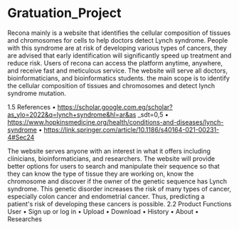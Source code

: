 # Gratuation_Project
Recona mainly is a website that identifies the cellular composition of tissues and chromosomes for cells to help doctors detect Lynch syndrome. People with this syndrome are at risk of developing various types of cancers, they are advised that early identification will significantly speed up treatment and reduce risk.
Users of recona can access the platform anytime, anywhere, and receive fast and meticulous service. The website will serve all doctors, bioinformaticians, and bioinformatics students. the main scope is to identify the cellular composition of tissues and chromosomes and detect lynch syndrome mutation.


1.5  References
•
https://scholar.google.com.eg/scholar?as_ylo=2022&q=lynch+syndrome&hl=ar&as
_sdt=0,5
•
https://www.hopkinsmedicine.org/health/conditions-and-diseases/lynch-syndrome
•
https://link.springer.com/article/10.1186/s40164-021-00231-4#Sec24


The website serves anyone with an interest in what it offers including clinicians, bioinformaticians, and researchers. The website will provide better options for users to search and manipulate their sequence so that they can know the type of tissue they are working on, know the chromosome and discover if the owner of the genetic sequence has Lynch syndrome. This genetic disorder increases the risk of many types of cancer, especially colon cancer and endometrial cancer. Thus, predicting a patient's risk of developing these cancers is possible.
2.2  Product Functions
User
•       Sign up or log in
•       Upload
•       Download
•       History 
•       About 
•       Researches
